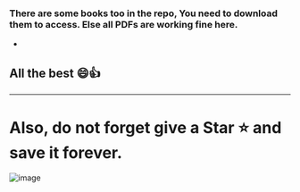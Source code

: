 
### There are some books too in the repo, You need to download them to access. Else all PDFs are working fine here.

-

## All the best 😄👍

---

# Also, do not forget give a Star ⭐ and save it forever.

![image](https://github.com/user-attachments/assets/7fcdbe68-4fd6-4320-9376-a8716bec1c14)
